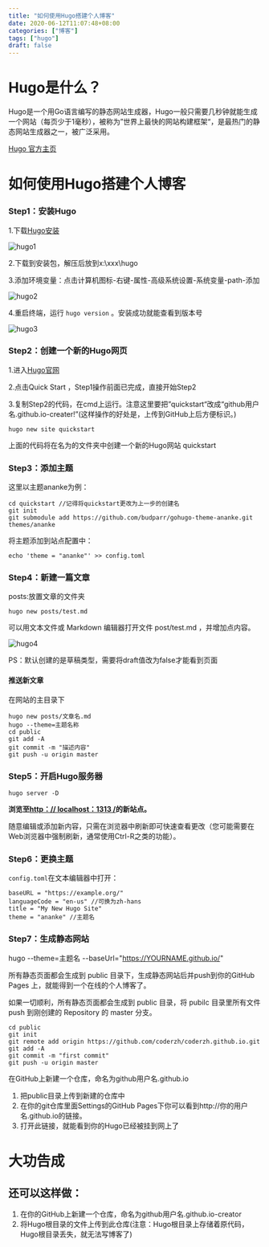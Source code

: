 ```yaml
---
title: "如何使用Hugo搭建个人博客"
date: 2020-06-12T11:07:48+08:00
categories: ["博客"]
tags: ["hugo"]
draft: false
---
```


# Hugo是什么？

 Hugo是一个用Go语言编写的静态网站生成器，Hugo一般只需要几秒钟就能生成一个网站（每页少于1毫秒），被称为”世界上最快的网站构建框架“，是最热门的静态网站生成器之一，被广泛采用。 

[Hugo 官方主页](https://gohugo.io/ )



# 如何使用Hugo搭建个人博客

### Step1：安装Hugo

1.下载[Hugo安装](https://github.com/gohugoio/hugo/releases)

![hugo1]( /images/assets/hugo1.png )

2.下载到安装包，解压后放到x:\xxx\hugo

3.添加环境变量：点击计算机图标-右键-属性-高级系统设置-系统变量-path-添加

![hugo2](/images/assets/hugo2.png)

4.重启终端，运行 `hugo version` 。安装成功就能查看到版本号

![hugo3](/images/assets/hugo3.png)



### Step2：创建一个新的Hugo网页

1.进入[Hugo官网](https://gohugo.io/)

2.点击Quick Start ，Step1操作前面已完成，直接开始Step2

3.复制Step2的代码，在cmd上运行。注意这里要把”quickstart“改成“github用户名.github.io-creater!”(这样操作的好处是，上传到GitHub上后方便标识。) 

```text
hugo new site quickstart 
```

上面的代码将在名为的文件夹中创建一个新的Hugo网站 quickstart 



### Step3：添加主题

这里以主题ananke为例：

```text
cd quickstart //记得将quickstart更改为上一步的创建名
git init 
git submodule add https://github.com/budparr/gohugo-theme-ananke.git themes/ananke 
```


将主题添加到站点配置中：

```text
echo 'theme = "ananke"' >> config.toml 
```




### Step4：新建一篇文章

posts:放置文章的文件夹

```text
hugo new posts/test.md 
```


 可以用文本文件或 Markdown 编辑器打开文件 post/test.md ，并增加点内容。 

![hugo4](/images/assets/hugo4.png)

PS：默认创建的是草稿类型，需要将draft值改为false才能看到页面

#### 推送新文章

在网站的主目录下

```text
hugo new posts/文章名.md
hugo --theme=主题名称 
cd public
git add -A
git commit -m "描述内容"
git push -u origin master
```




### Step5：开启Hugo服务器

```text
hugo server -D 
```


 **浏览至[http：// localhost：1313 /](http://localhost:1313/)的新站点。** 

 随意编辑或添加新内容，只需在浏览器中刷新即可快速查看更改（您可能需要在Web浏览器中强制刷新，通常使用Ctrl-R之类的功能）。 



### Step6：更换主题

 `config.toml`在文本编辑器中打开：

```text
baseURL = "https://example.org/" 
languageCode = "en-us" //可换为zh-hans
title = "My New Hugo Site" 
theme = "ananke" //主题名
```




### Step7：生成静态网站


hugo --theme=主题名 --baseUrl="https://YOURNAME.github.io/" 


所有静态页面都会生成到 public 目录下，生成静态网站后并push到你的GitHub Pages 上，就能得到一个在线的个人博客了。

如果一切顺利，所有静态页面都会生成到 public 目录，将 pubilc 目录里所有文件 push 到刚创建的 Repository 的 master 分支。

```text
cd public 
git init 
git remote add origin https://github.com/coderzh/coderzh.github.io.git 
git add -A 
git commit -m "first commit" 
git push -u origin master 
```

 在GitHub上新建一个仓库，命名为github用户名.github.io 

1. 把public目录上传到新建的仓库中
2. 在你的git仓库里面Settings的GitHub Pages下你可以看到http://你的用户名.github.io的链接。
3. 打开此链接，就能看到你的Hugo已经被挂到网上了



# 大功告成

## 还可以这样做：

1. 在你的GitHub上新建一个仓库，命名为github用户名.github.io-creator
2. 将Hugo根目录的文件上传到此仓库(注意：Hugo根目录上存储着原代码，Hugo根目录丢失，就无法写博客了)